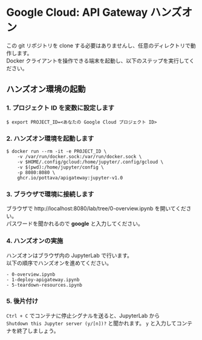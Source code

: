 # Google Cloud: API Gateway ハンズオン

この git リポジトリを clone する必要はありませんし、任意のディレクトリで動作します。  
Docker クライアントを操作できる端末を起動し、以下のステップを実行してください。

## ハンズオン環境の起動

### 1. プロジェクト ID を変数に設定します

```
$ export PROJECT_ID=<あなたの Google Cloud プロジェクト ID>
```

### 2. ハンズオン環境を起動します

```
$ docker run --rm -it -e PROJECT_ID \
    -v /var/run/docker.sock:/var/run/docker.sock \
    -v $HOME/.config/gcloud:/home/jupyter/.config/gcloud \
    -v $(pwd):/home/jupyter/config \
    -p 8080:8080 \
    ghcr.io/pottava/apigateway:jupyter-v1.0
```

### 3. ブラウザで環境に接続します

ブラウザで http://localhost:8080/lab/tree/0-overview.ipynb を開いてください。  
パスワードを聞かれるので **google** と入力してください。

### 4. ハンズオンの実施

ハンズオンはブラウザ内の JupyterLab で行います。  
以下の順序でハンズオンを進めてください。

```
- 0-overview.ipynb
- 1-deploy-apigateway.ipynb
- 5-teardown-resources.ipynb
```

### 5. 後片付け

`Ctrl + C` でコンテナに停止シグナルを送ると、JupyterLab から  
`Shutdown this Jupyter server (y/[n])?` と聞かれます。 
`y` と入力してコンテナを終了しましょう。
